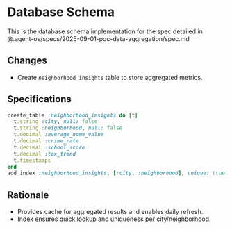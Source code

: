 # Database Schema

This is the database schema implementation for the spec detailed in @.agent-os/specs/2025-09-01-poc-data-aggregation/spec.md

## Changes
- Create `neighborhood_insights` table to store aggregated metrics.

## Specifications
```ruby
create_table :neighborhood_insights do |t|
  t.string :city, null: false
  t.string :neighborhood, null: false
  t.decimal :average_home_value
  t.decimal :crime_rate
  t.decimal :school_score
  t.decimal :tax_trend
  t.timestamps
end
add_index :neighborhood_insights, [:city, :neighborhood], unique: true
```

## Rationale
- Provides cache for aggregated results and enables daily refresh.
- Index ensures quick lookup and uniqueness per city/neighborhood.
